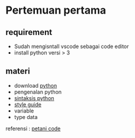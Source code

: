 # Pertemuan pertama

## requirement 
- Sudah mengisntall vscode sebagai code editor
- install python versi > 3

## materi
- download [python](https://www.python.org/ftp/python/3.12.0/python-3.12.0-amd64.exe)
- pengenalan python
- [sintaksis python](https://www.petanikode.com/python-sintaks/)
- [style guide](https://google.github.io/styleguide/pyguide.html)
- variable
- type data
  
referensi : [petani code](https://www.petanikode.com/tutorial/python/)